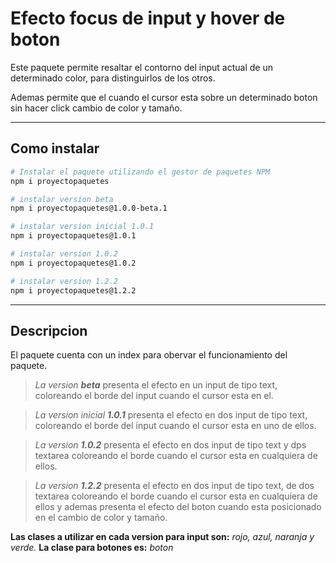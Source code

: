# Efecto focus de input y hover de boton

Este paquete permite resaltar el contorno del input actual de un determinado color, para distinguirlos de los otros.

Ademas permite que el cuando el cursor esta sobre un determinado boton sin hacer click cambio de color y tamaño.

--------------------------------------------------------------------------------

## Como instalar


``` bash
# Instalar el paquete utilizando el gestor de paquetes NPM
npm i proyectopaquetes

# instalar version beta
npm i proyectopaquetes@1.0.0-beta.1

# instalar version inicial 1.0.1
npm i proyectopaquetes@1.0.1

# instalar version 1.0.2
npm i proyectopaquetes@1.0.2

# instalar version 1.2.2
npm i proyectopaquetes@1.2.2

```
--------------------------------------------------------------------------------
## Descripcion


El paquete cuenta con un index para obervar el funcionamiento del paquete.

> *La version **beta*** presenta el efecto en un input de tipo text, coloreando el borde del input cuando el cursor esta en el.

>*La version inicial **1.0.1*** presenta el efecto en dos input de tipo text, coloreando el borde del input cuando el cursor esta en uno de ellos.

>*La version **1.0.2*** presenta el efecto en dos input de tipo text y dps textarea coloreando el borde cuando el cursor esta en cualquiera de ellos.

>*La version **1.2.2*** presenta el efecto en dos input de tipo text, de dos textarea coloreando el borde cuando el cursor esta en cualquiera de ellos y ademas presenta el efecto del boton cuando esta posicionado en el cambio de color y tamaño.


**Las clases a utilizar en cada version para input son:** *rojo, azul, naranja  y verde.*
**La clase para botones es:** *boton*


